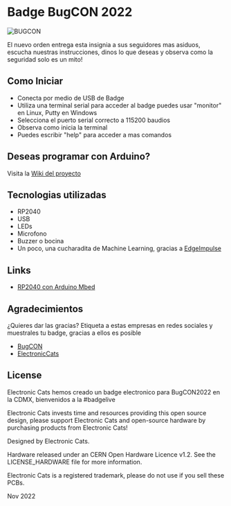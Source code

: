 # Badge BugCON 2022

![BUGCON](https://www.bugcon.org/img/logo_bugcon_2022.jpg)

El nuevo orden entrega esta insignia a sus seguidores mas asiduos, escucha nuestras instrucciones, dinos lo que deseas y observa como la seguridad solo es un mito!  

## Como Iniciar
- Conecta por medio de USB de Badge
- Utiliza una terminal serial para acceder al badge puedes usar "monitor" en Linux, Putty en Windows
- Selecciona el puerto serial correcto a 115200 baudios
- Observa como inicia la terminal
- Puedes escribir "help" para acceder a mas comandos

## Deseas programar con Arduino?

Visita la [Wiki del proyecto](https://github.com/ElectronicCats/Badge-BugCON-2022/wiki)

## Tecnologias utilizadas

- RP2040
- USB
- LEDs
- Microfono
- Buzzer o bocina
- Un poco, una cucharadita de Machine Learning, gracias a [EdgeImpulse](https://www.edgeimpulse.com/)

## Links

- [RP2040 con Arduino Mbed](https://github.com/arduino/ArduinoCore-mbed)

## Agradecimientos
¿Quieres dar las gracias? Etiqueta a estas empresas en redes sociales y muestrales tu badge, gracias a ellos es posible

- [BugCON](https://www.pcbway.com/)
- [ElectronicCats](https://electroniccats.com/)

## License

Electronic Cats hemos creado un badge electronico para BugCON2022 en la CDMX, bienvenidos a la #badgelive

Electronic Cats invests time and resources providing this open source design, please support Electronic Cats and open-source hardware by purchasing products from Electronic Cats!

Designed by Electronic Cats.

Hardware released under an CERN Open Hardware Licence v1.2. See the LICENSE_HARDWARE file for more information.

Electronic Cats is a registered trademark, please do not use if you sell these PCBs.

Nov 2022
